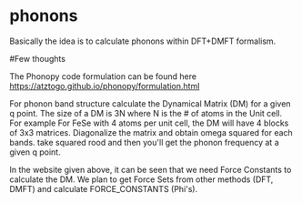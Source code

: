 # phonons

Basically the idea is to calculate phonons within DFT+DMFT formalism.

#Few thoughts

The Phonopy code formulation can be found here
https://atztogo.github.io/phonopy/formulation.html

For phonon band structure calculate the Dynamical Matrix (DM) for a given
q point. The size of a DM is 3N where N is the # of atoms in the Unit cell.
For example For FeSe with 4 atoms per unit cell, the DM will have 4 blocks
of 3x3 matrices.
Diagonalize the matrix and obtain omega squared for each bands. take squared 
rood and then you'll get the phonon frequency at a given q point.

In the website given above, it can be seen that we need Force Constants to
calculate the DM. We plan to get Force Sets from other methods (DFT, DMFT) 
and calculate FORCE_CONSTANTS (Phi's).

